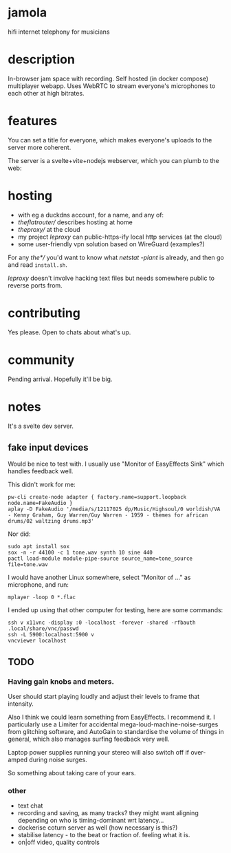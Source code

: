 # jamola

hifi internet telephony for musicians

# description

In-browser jam space with recording. Self hosted (in docker compose) multiplayer webapp. Uses WebRTC to stream everyone's microphones to each other at high bitrates.

# features

You can set a title for everyone, which makes everyone's uploads to the server more coherent.

The server is a svelte+vite+nodejs webserver, which you can plumb to the web:

# hosting

- with eg a duckdns account, for a name, and any of:
- _theflatrouter/_ describes hosting at home
- _theproxy/_ at the cloud
- my project _leproxy_ can public-https-ify local http services (at the cloud)
- some user-friendly vpn solution based on WireGuard (examples?)

For any _the*/_ you'd want to know what *netstat -plant* is already, and then go and read `install.sh`.

_leproxy_ doesn't involve hacking text files but needs somewhere public to reverse ports from.

# contributing

Yes please. Open to chats about what's up.

# community

Pending arrival. Hopefully it'll be big.

# notes

It's a svelte dev server.

## fake input devices

Would be nice to test with. I usually use "Monitor of EasyEffects Sink" which handles feedback well. 

This didn't work for me:
```
pw-cli create-node adapter { factory.name=support.loopback node.name=FakeAudio }
aplay -D FakeAudio '/media/s/12117025 dp/Music/Highsoul/0 worldish/VA - Kenny Graham, Guy Warren/Guy Warren - 1959 - themes for african drums/02 waltzing drums.mp3'
```

Nor did:
```
sudo apt install sox
sox -n -r 44100 -c 1 tone.wav synth 10 sine 440
pactl load-module module-pipe-source source_name=tone_source file=tone.wav
```

I would have another Linux somewhere, select "Monitor of ..." as microphone, and run:
```
mplayer -loop 0 *.flac
```
I ended up using that other computer for testing, here are some commands:
```
ssh v x11vnc -display :0 -localhost -forever -shared -rfbauth .local/share/vnc/passwd
ssh -L 5900:localhost:5900 v
vncviewer localhost
```


## TODO

### Having gain knobs and meters.

User should start playing loudly and adjust their levels
                                to frame that intensity.

Also I think we could learn something from EasyEffects.
I recommend it.
I particularly use a Limiter
 for accidental mega-loud-machine-noise-surges
     from glitching software,
and AutoGain
 to standardise the volume of things in general,
 which also manages surfing feedback very well.

 Laptop power supplies running your stereo
  will also switch off if over-amped
 during noise surges.

So something about taking care of your ears.

### other

 - text chat
 - recording and saving, as many tracks? they might want aligning depending on who is timing-dominant wrt latency...
 - dockerise coturn server as well (how necessary is this?)
 - stabilise latency - to the beat or fraction of. feeling what it is.
 - on|off video, quality controls

